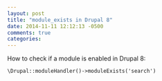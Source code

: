 ```yaml
---
layout: post
title: "module_exists in Drupal 8"
date: 2014-11-11 12:12:13 -0500
comments: true
categories: 
---
```

How to check if a module is enabled in Drupal 8:

```
\Drupal::moduleHandler()->moduleExists('search')
```
